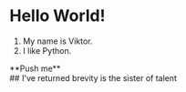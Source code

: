 # Hello World!
1. My name is Viktor.
2. I like Python.
   
<detalis>
    <summary>**Push me**</summary>
## I've returned
brevity is the sister of talent
</detalis>

